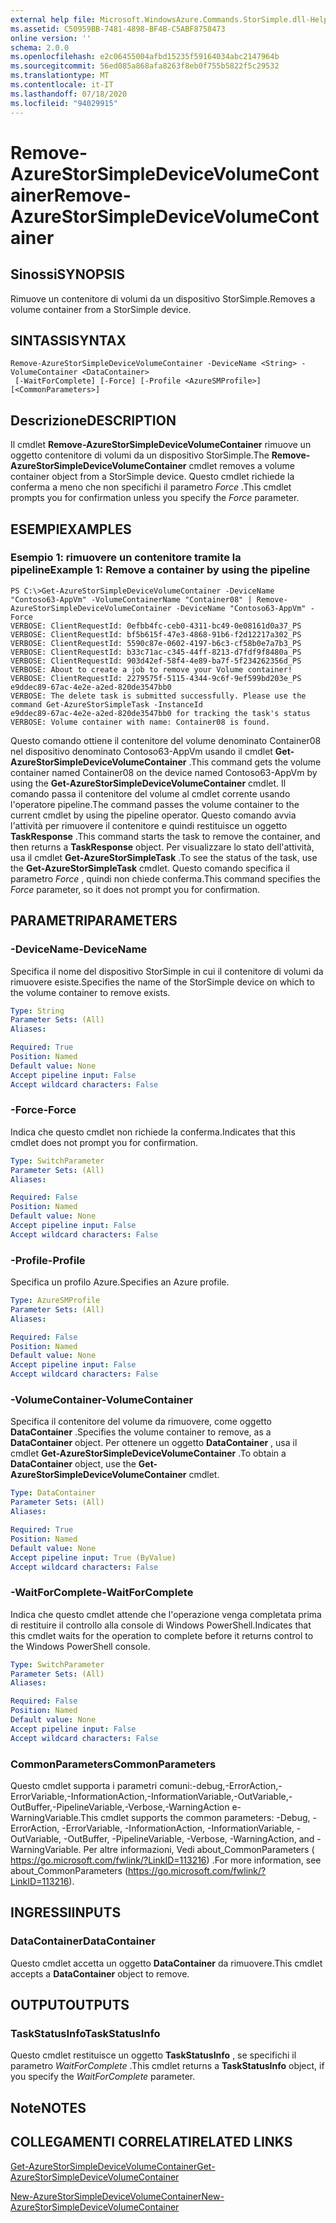 ```yaml
---
external help file: Microsoft.WindowsAzure.Commands.StorSimple.dll-Help.xml
ms.assetid: C50959BB-7481-4898-BF4B-C5ABF8758473
online version: ''
schema: 2.0.0
ms.openlocfilehash: e2c06455004afbd15235f59164034abc2147964b
ms.sourcegitcommit: 56ed085a868afa8263f8eb0f755b5822f5c29532
ms.translationtype: MT
ms.contentlocale: it-IT
ms.lasthandoff: 07/18/2020
ms.locfileid: "94029915"
---
```

# <span data-ttu-id="8e1d1-101">Remove-AzureStorSimpleDeviceVolumeContainer</span><span class="sxs-lookup"><span data-stu-id="8e1d1-101">Remove-AzureStorSimpleDeviceVolumeContainer</span></span>

## <span data-ttu-id="8e1d1-102">Sinossi</span><span class="sxs-lookup"><span data-stu-id="8e1d1-102">SYNOPSIS</span></span>
<span data-ttu-id="8e1d1-103">Rimuove un contenitore di volumi da un dispositivo StorSimple.</span><span class="sxs-lookup"><span data-stu-id="8e1d1-103">Removes a volume container from a StorSimple device.</span></span>

## <span data-ttu-id="8e1d1-104">SINTASSI</span><span class="sxs-lookup"><span data-stu-id="8e1d1-104">SYNTAX</span></span>

```
Remove-AzureStorSimpleDeviceVolumeContainer -DeviceName <String> -VolumeContainer <DataContainer>
 [-WaitForComplete] [-Force] [-Profile <AzureSMProfile>] [<CommonParameters>]
```

## <span data-ttu-id="8e1d1-105">Descrizione</span><span class="sxs-lookup"><span data-stu-id="8e1d1-105">DESCRIPTION</span></span>
<span data-ttu-id="8e1d1-106">Il cmdlet **Remove-AzureStorSimpleDeviceVolumeContainer** rimuove un oggetto contenitore di volumi da un dispositivo StorSimple.</span><span class="sxs-lookup"><span data-stu-id="8e1d1-106">The **Remove-AzureStorSimpleDeviceVolumeContainer** cmdlet removes a volume container object from a StorSimple device.</span></span>
<span data-ttu-id="8e1d1-107">Questo cmdlet richiede la conferma a meno che non specifichi il parametro *Force* .</span><span class="sxs-lookup"><span data-stu-id="8e1d1-107">This cmdlet prompts you for confirmation unless you specify the *Force* parameter.</span></span>

## <span data-ttu-id="8e1d1-108">ESEMPI</span><span class="sxs-lookup"><span data-stu-id="8e1d1-108">EXAMPLES</span></span>

### <span data-ttu-id="8e1d1-109">Esempio 1: rimuovere un contenitore tramite la pipeline</span><span class="sxs-lookup"><span data-stu-id="8e1d1-109">Example 1: Remove a container by using the pipeline</span></span>
```
PS C:\>Get-AzureStorSimpleDeviceVolumeContainer -DeviceName "Contoso63-AppVm" -VolumeContainerName "Container08" | Remove-AzureStorSimpleDeviceVolumeContainer -DeviceName "Contoso63-AppVm" -Force
VERBOSE: ClientRequestId: 0efbb4fc-ceb0-4311-bc49-0e08161d0a37_PS
VERBOSE: ClientRequestId: bf5b615f-47e3-4868-91b6-f2d12217a302_PS
VERBOSE: ClientRequestId: 5590c87e-0602-4197-b6c3-cf58b0e7a7b3_PS
VERBOSE: ClientRequestId: b33c71ac-c345-44ff-8213-d7fdf9f8480a_PS
VERBOSE: ClientRequestId: 903d42ef-58f4-4e89-ba7f-5f234262356d_PS
VERBOSE: About to create a job to remove your Volume container! 
VERBOSE: ClientRequestId: 2279575f-5115-4344-9c6f-9ef599bd203e_PS
e9ddec89-67ac-4e2e-a2ed-820de3547bb0
VERBOSE: The delete task is submitted successfully. Please use the command Get-AzureStorSimpleTask -InstanceId
e9ddec89-67ac-4e2e-a2ed-820de3547bb0 for tracking the task's status
VERBOSE: Volume container with name: Container08 is found.
```

<span data-ttu-id="8e1d1-110">Questo comando ottiene il contenitore del volume denominato Container08 nel dispositivo denominato Contoso63-AppVm usando il cmdlet **Get-AzureStorSimpleDeviceVolumeContainer** .</span><span class="sxs-lookup"><span data-stu-id="8e1d1-110">This command gets the volume container named Container08 on the device named Contoso63-AppVm by using the **Get-AzureStorSimpleDeviceVolumeContainer** cmdlet.</span></span>
<span data-ttu-id="8e1d1-111">Il comando passa il contenitore del volume al cmdlet corrente usando l'operatore pipeline.</span><span class="sxs-lookup"><span data-stu-id="8e1d1-111">The command passes the volume container to the current cmdlet by using the pipeline operator.</span></span>
<span data-ttu-id="8e1d1-112">Questo comando avvia l'attività per rimuovere il contenitore e quindi restituisce un oggetto **TaskResponse** .</span><span class="sxs-lookup"><span data-stu-id="8e1d1-112">This command starts the task to remove the container, and then returns a **TaskResponse** object.</span></span>
<span data-ttu-id="8e1d1-113">Per visualizzare lo stato dell'attività, usa il cmdlet **Get-AzureStorSimpleTask** .</span><span class="sxs-lookup"><span data-stu-id="8e1d1-113">To see the status of the task, use the **Get-AzureStorSimpleTask** cmdlet.</span></span>
<span data-ttu-id="8e1d1-114">Questo comando specifica il parametro *Force* , quindi non chiede conferma.</span><span class="sxs-lookup"><span data-stu-id="8e1d1-114">This command specifies the *Force* parameter, so it does not prompt you for confirmation.</span></span>

## <span data-ttu-id="8e1d1-115">PARAMETRI</span><span class="sxs-lookup"><span data-stu-id="8e1d1-115">PARAMETERS</span></span>

### <span data-ttu-id="8e1d1-116">-DeviceName</span><span class="sxs-lookup"><span data-stu-id="8e1d1-116">-DeviceName</span></span>
<span data-ttu-id="8e1d1-117">Specifica il nome del dispositivo StorSimple in cui il contenitore di volumi da rimuovere esiste.</span><span class="sxs-lookup"><span data-stu-id="8e1d1-117">Specifies the name of the StorSimple device on which to the volume container to remove exists.</span></span>

```yaml
Type: String
Parameter Sets: (All)
Aliases: 

Required: True
Position: Named
Default value: None
Accept pipeline input: False
Accept wildcard characters: False
```

### <span data-ttu-id="8e1d1-118">-Force</span><span class="sxs-lookup"><span data-stu-id="8e1d1-118">-Force</span></span>
<span data-ttu-id="8e1d1-119">Indica che questo cmdlet non richiede la conferma.</span><span class="sxs-lookup"><span data-stu-id="8e1d1-119">Indicates that this cmdlet does not prompt you for confirmation.</span></span>

```yaml
Type: SwitchParameter
Parameter Sets: (All)
Aliases: 

Required: False
Position: Named
Default value: None
Accept pipeline input: False
Accept wildcard characters: False
```

### <span data-ttu-id="8e1d1-120">-Profile</span><span class="sxs-lookup"><span data-stu-id="8e1d1-120">-Profile</span></span>
<span data-ttu-id="8e1d1-121">Specifica un profilo Azure.</span><span class="sxs-lookup"><span data-stu-id="8e1d1-121">Specifies an Azure profile.</span></span>

```yaml
Type: AzureSMProfile
Parameter Sets: (All)
Aliases: 

Required: False
Position: Named
Default value: None
Accept pipeline input: False
Accept wildcard characters: False
```

### <span data-ttu-id="8e1d1-122">-VolumeContainer</span><span class="sxs-lookup"><span data-stu-id="8e1d1-122">-VolumeContainer</span></span>
<span data-ttu-id="8e1d1-123">Specifica il contenitore del volume da rimuovere, come oggetto **DataContainer** .</span><span class="sxs-lookup"><span data-stu-id="8e1d1-123">Specifies the volume container to remove, as a **DataContainer** object.</span></span>
<span data-ttu-id="8e1d1-124">Per ottenere un oggetto **DataContainer** , usa il cmdlet **Get-AzureStorSimpleDeviceVolumeContainer** .</span><span class="sxs-lookup"><span data-stu-id="8e1d1-124">To obtain a **DataContainer** object, use the **Get-AzureStorSimpleDeviceVolumeContainer** cmdlet.</span></span>

```yaml
Type: DataContainer
Parameter Sets: (All)
Aliases: 

Required: True
Position: Named
Default value: None
Accept pipeline input: True (ByValue)
Accept wildcard characters: False
```

### <span data-ttu-id="8e1d1-125">-WaitForComplete</span><span class="sxs-lookup"><span data-stu-id="8e1d1-125">-WaitForComplete</span></span>
<span data-ttu-id="8e1d1-126">Indica che questo cmdlet attende che l'operazione venga completata prima di restituire il controllo alla console di Windows PowerShell.</span><span class="sxs-lookup"><span data-stu-id="8e1d1-126">Indicates that this cmdlet waits for the operation to complete before it returns control to the Windows PowerShell console.</span></span>

```yaml
Type: SwitchParameter
Parameter Sets: (All)
Aliases: 

Required: False
Position: Named
Default value: None
Accept pipeline input: False
Accept wildcard characters: False
```

### <span data-ttu-id="8e1d1-127">CommonParameters</span><span class="sxs-lookup"><span data-stu-id="8e1d1-127">CommonParameters</span></span>
<span data-ttu-id="8e1d1-128">Questo cmdlet supporta i parametri comuni:-debug,-ErrorAction,-ErrorVariable,-InformationAction,-InformationVariable,-OutVariable,-OutBuffer,-PipelineVariable,-Verbose,-WarningAction e-WarningVariable.</span><span class="sxs-lookup"><span data-stu-id="8e1d1-128">This cmdlet supports the common parameters: -Debug, -ErrorAction, -ErrorVariable, -InformationAction, -InformationVariable, -OutVariable, -OutBuffer, -PipelineVariable, -Verbose, -WarningAction, and -WarningVariable.</span></span> <span data-ttu-id="8e1d1-129">Per altre informazioni, Vedi about_CommonParameters ( https://go.microsoft.com/fwlink/?LinkID=113216) .</span><span class="sxs-lookup"><span data-stu-id="8e1d1-129">For more information, see about_CommonParameters (https://go.microsoft.com/fwlink/?LinkID=113216).</span></span>

## <span data-ttu-id="8e1d1-130">INGRESSI</span><span class="sxs-lookup"><span data-stu-id="8e1d1-130">INPUTS</span></span>

### <span data-ttu-id="8e1d1-131">DataContainer</span><span class="sxs-lookup"><span data-stu-id="8e1d1-131">DataContainer</span></span>
<span data-ttu-id="8e1d1-132">Questo cmdlet accetta un oggetto **DataContainer** da rimuovere.</span><span class="sxs-lookup"><span data-stu-id="8e1d1-132">This cmdlet accepts a **DataContainer** object to remove.</span></span>

## <span data-ttu-id="8e1d1-133">OUTPUT</span><span class="sxs-lookup"><span data-stu-id="8e1d1-133">OUTPUTS</span></span>

### <span data-ttu-id="8e1d1-134">TaskStatusInfo</span><span class="sxs-lookup"><span data-stu-id="8e1d1-134">TaskStatusInfo</span></span>
<span data-ttu-id="8e1d1-135">Questo cmdlet restituisce un oggetto **TaskStatusInfo** , se specifichi il parametro *WaitForComplete* .</span><span class="sxs-lookup"><span data-stu-id="8e1d1-135">This cmdlet returns a **TaskStatusInfo** object, if you specify the *WaitForComplete* parameter.</span></span>

## <span data-ttu-id="8e1d1-136">Note</span><span class="sxs-lookup"><span data-stu-id="8e1d1-136">NOTES</span></span>

## <span data-ttu-id="8e1d1-137">COLLEGAMENTI CORRELATI</span><span class="sxs-lookup"><span data-stu-id="8e1d1-137">RELATED LINKS</span></span>

[<span data-ttu-id="8e1d1-138">Get-AzureStorSimpleDeviceVolumeContainer</span><span class="sxs-lookup"><span data-stu-id="8e1d1-138">Get-AzureStorSimpleDeviceVolumeContainer</span></span>](./Get-AzureStorSimpleDeviceVolumeContainer.md)

[<span data-ttu-id="8e1d1-139">New-AzureStorSimpleDeviceVolumeContainer</span><span class="sxs-lookup"><span data-stu-id="8e1d1-139">New-AzureStorSimpleDeviceVolumeContainer</span></span>](./New-AzureStorSimpleDeviceVolumeContainer.md)


